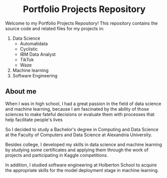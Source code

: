 <h1 align=center> Portfolio Projects Repository </h1>

Welcome to my Portfolio Projects Repository! This repository contains the source code and related files for my projects in:
1. Data Science
   - Automatidata
   - Cyclistic
   - IBM Data Analyst
   - TikTok
   - Waze
2. Machine learning
3. Software Engineering


## About me
When I was in high school, I had a great passion in the field of data science and machine learning, because I am fascinated by the ability of those sciences to make fateful decisions or evaluate them with processes that help facilitate people's lives

So I decided to study a Bachelor's degree in Computing and Data Science at the Faculty of Computers and Data Science at Alexandria University.

Besides college, I developed my skills in data science and machine learning by studying some certificates and applying them through the work of projects and participating in Kaggle competitions.

In addition, I studied software engineering at Holberton School to acquire the appropriate skills for the model deployment stage in machine learning.
   
